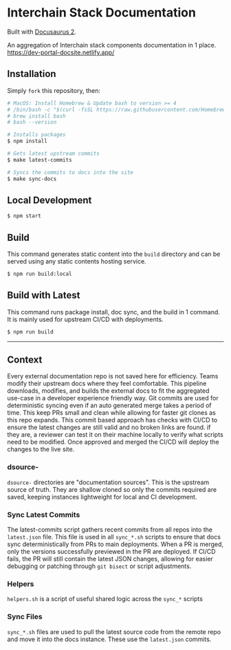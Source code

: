 # Interchain Stack Documentation

Built with [Docusaurus 2](https://docusaurus.io/).

An aggregation of Interchain stack components documentation in 1 place. <https://dev-portal-docsite.netlify.app/>

## Installation

Simply `fork` this repository, then:

```bash
# MacOS: Install Homebrew & Update bash to version >= 4
# /bin/bash -c "$(curl -fsSL https://raw.githubusercontent.com/Homebrew/install/HEAD/install.sh)"
# brew install bash
# bash --version

# Installs packages
$ npm install

# Gets latest upstream commits
$ make latest-commits

# Syncs the commits to docs into the site
$ make sync-docs
```

## Local Development

```bash
$ npm start
```

## Build

This command generates static content into the `build` directory and can be served using any static contents hosting service.

```bash
$ npm run build:local
```

## Build with Latest

This command runs package install, doc sync, and the build in 1 command. It is mainly used for upstream CI/CD with deployments.

```bash
$ npm run build
```

---

## Context

Every external documentation repo is not saved here for efficiency. Teams modify their upstream docs where they feel comfortable. This pipeline downloads, modifies, and builds the external docs to fit the aggregated use-case in a developer experience friendly way. Git commits are used for deterministic syncing even if an auto generated merge takes a period of time. This keep PRs small and clean while allowing for faster git clones as this repo expands. This commit based approach has checks with CI/CD to ensure the latest changes are still valid and no broken links are found. if they are, a reviewer can test it on their machine locally to verify what scripts need to be modified. Once approved and merged the CI/CD will deploy the changes to the live site.

### dsource-

`dsource-` directories are "documentation sources". This is the upstream source of truth. They are shallow cloned so only the commits required are saved, keeping instances lightweight for local and CI development.

### Sync Latest Commits

The latest-commits script gathers recent commits from all repos into the `latest.json` file. This file is used in all `sync_*.sh` scripts to ensure that docs sync deterministically from PRs to main deployments. When a PR is merged, only the versions successfully previewed in the PR are deployed. If CI/CD fails, the PR will still contain the latest JSON changes, allowing for easier debugging or patching through `git bisect` or script adjustments.

### Helpers

`helpers.sh` is a script of useful shared logic across the `sync_*` scripts

### Sync Files

`sync_*.sh` files are used to pull the latest source code from the remote repo and move it into the docs instance. These use the `latest.json` commits.
